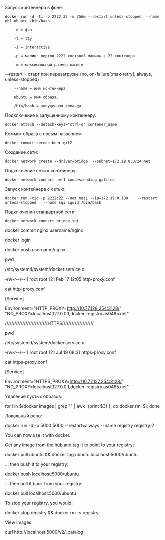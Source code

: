 Запуск контейнера в фоне:

    docker run -d -ti -p 2222:22 -m 256m --restart unless-stopped  --name ub1 ubuntu /bin/bash

        -d = фон

        -t = tty

        -i = interactive

        -p = мапинг портов 2222 хостовой машины в 22 контенера

        -m = максимальный размер памяти

   --restart = старт при перезагрузке (no, on-failure[:max-retry], always, unless-stopped)

        --name = имя контейнера

        ubuntu = имя образа.

        /bin/bash = запущенная команда

Подключение к запущенному контейнеру:

    docker attach --detach-keys="ctrl-q" contener_name

Коммит образа с новым названием

    docker commit serene_bohr git2

Создание сети:

    docker network create --driver=bridge  --subnet=172.19.0.0/24 net        

Подключение сети к контейнеру:

    docker network connect net1 condescending_galileo

Запуск контейнера с сетью:

    docker run -tid -p 2222:22 --net net1 --ip=172.19.0.100    --restart unless-stopped   --name sqi squid /bin/bash

Подключенин стандартной сети:

    docker network connect bridge sqi

docker commit nginx username/nginx

docker login

docker push username/nginx

 pwd

/etc/systemd/system/docker.service.d

-rw-r--r--  1 root root  121 Feb 17 12:05 http-proxy.conf

cat http-proxy.conf 

[Service]

Environment="HTTP_PROXY=http://10.77.128.254:3128/" "NO_PROXY=localhost,127.0.0.1,docker-registry.as0485.net"

///////////////////////////HTTPS////////////////////

pwd

/etc/systemd/system/docker.service.d

-rw-r--r--  1 root root  121 Jul 19 08:31 https-proxy.conf

cat https-proxy.conf 

[Service]

Environment="HTTPS_PROXY=http://10.77.127.254:3128/" "NO_PROXY=localhost,127.0.0.1,docker-registry.as0485.net"

Удаление пустых образов:

for i in $(docker images | grep "<none>" | awk '{print $3}'); do docker rmi $i; done

Локальный репо:

docker run -d -p 5000:5000 --restart=always --name registry registry:2

You can now use it with docker.

Get any image from the hub and tag it to point to your registry:

docker pull ubuntu && docker tag ubuntu localhost:5000/ubuntu

… then push it to your registry:

docker push localhost:5000/ubuntu

… then pull it back from your registry:

docker pull localhost:5000/ubuntu

To stop your registry, you would:

docker stop registry && docker rm -v registry

View images:

curl http://localhost:5000/v2/_catalog